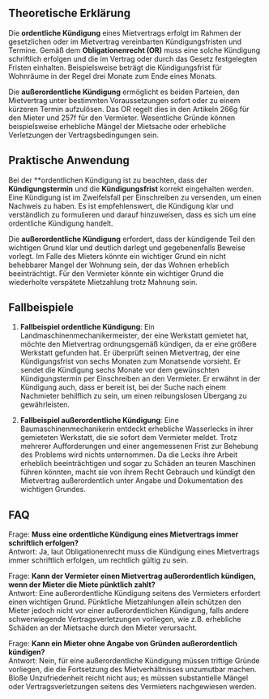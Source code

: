 ## Theoretische Erklärung
Die **ordentliche Kündigung** eines Mietvertrags erfolgt im Rahmen der gesetzlichen oder im Mietvertrag vereinbarten Kündigungsfristen und Termine. Gemäß dem **Obligationenrecht (OR)** muss eine solche Kündigung schriftlich erfolgen und die im Vertrag oder durch das Gesetz festgelegten Fristen einhalten. Beispielsweise beträgt die Kündigungsfrist für Wohnräume in der Regel drei Monate zum Ende eines Monats.

Die **außerordentliche Kündigung** ermöglicht es beiden Parteien, den Mietvertrag unter bestimmten Voraussetzungen sofort oder zu einem kürzeren Termin aufzulösen. Das OR regelt dies in den Artikeln 266g für den Mieter und 257f für den Vermieter. Wesentliche Gründe können beispielsweise erhebliche Mängel der Mietsache oder erhebliche Verletzungen der Vertragsbedingungen sein.

## Praktische Anwendung
Bei der **ordentlichen Kündigung ist zu beachten, dass der **Kündigungstermin** und die **Kündigungsfrist** korrekt eingehalten werden. Eine Kündigung ist im Zweifelsfall per Einschreiben zu versenden, um einen Nachweis zu haben. Es ist empfehlenswert, die Kündigung klar und verständlich zu formulieren und darauf hinzuweisen, dass es sich um eine ordentliche Kündigung handelt.

Die **außerordentliche Kündigung** erfordert, dass der kündigende Teil den wichtigen Grund klar und deutlich darlegt und gegebenenfalls Beweise vorlegt. Im Falle des Mieters könnte ein wichtiger Grund ein nicht behebbarer Mangel der Wohnung sein, der das Wohnen erheblich beeinträchtigt. Für den Vermieter könnte ein wichtiger Grund die wiederholte verspätete Mietzahlung trotz Mahnung sein. 

## Fallbeispiele

1. **Fallbeispiel ordentliche Kündigung**: Ein Landmaschinenmechanikermeister, der eine Werkstatt gemietet hat, möchte den Mietvertrag ordnungsgemäß kündigen, da er eine größere Werkstatt gefunden hat. Er überprüft seinen Mietvertrag, der eine Kündigungsfrist von sechs Monaten zum Monatsende vorsieht. Er sendet die Kündigung sechs Monate vor dem gewünschten Kündigungstermin per Einschreiben an den Vermieter. Er erwähnt in der Kündigung auch, dass er bereit ist, bei der Suche nach einem Nachmieter behilflich zu sein, um einen reibungslosen Übergang zu gewährleisten.

2. **Fallbeispiel außerordentliche Kündigung**: Eine Baumaschinenmechanikerin entdeckt erhebliche Wasserlecks in ihrer gemieteten Werkstatt, die sie sofort dem Vermieter meldet. Trotz mehrerer Aufforderungen und einer angemessenen Frist zur Behebung des Problems wird nichts unternommen. Da die Lecks ihre Arbeit erheblich beeinträchtigen und sogar zu Schäden an teuren Maschinen führen könnten, macht sie von ihrem Recht Gebrauch und kündigt den Mietvertrag außerordentlich unter Angabe und Dokumentation des wichtigen Grundes.

## FAQ

Frage: **Muss eine ordentliche Kündigung eines Mietvertrags immer schriftlich erfolgen?**  
Antwort: Ja, laut Obligationenrecht muss die Kündigung eines Mietvertrags immer schriftlich erfolgen, um rechtlich gültig zu sein.

Frage: **Kann der Vermieter einen Mietvertrag außerordentlich kündigen, wenn der Mieter die Miete pünktlich zahlt?**  
Antwort: Eine außerordentliche Kündigung seitens des Vermieters erfordert einen wichtigen Grund. Pünktliche Mietzahlungen allein schützen den Mieter jedoch nicht vor einer außerordentlichen Kündigung, falls andere schwerwiegende Vertragsverletzungen vorliegen, wie z.B. erhebliche Schäden an der Mietsache durch den Mieter verursacht.

Frage: **Kann ein Mieter ohne Angabe von Gründen außerordentlich kündigen?**  
Antwort: Nein, für eine außerordentliche Kündigung müssen triftige Gründe vorliegen, die die Fortsetzung des Mietverhältnisses unzumutbar machen. Bloße Unzufriedenheit reicht nicht aus; es müssen substantielle Mängel oder Vertragsverletzungen seitens des Vermieters nachgewiesen werden.